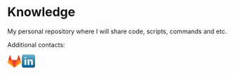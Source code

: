 # Knowledge
My personal repository where I will share code, scripts, commands and etc.

Additional contacts:

[![gitlab](https://github.com/vitaliykomarov/knowledge/blob/main/src/gitlab.png)][1][![linkedin](https://github.com/vitaliykomarov/knowledge/blob/main/src/linkedin.png)][2]

[1]: https://gitlab.com/vitaliykomarov
[2]: https://www.linkedin.com/in/vitalii-komarov-110a4a1b5/

